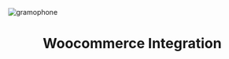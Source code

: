 <img src="http://pjhampton.com/bigbooty/banner.png" alt="gramophone">

<h1 align="center">Woocommerce Integration</h1>

